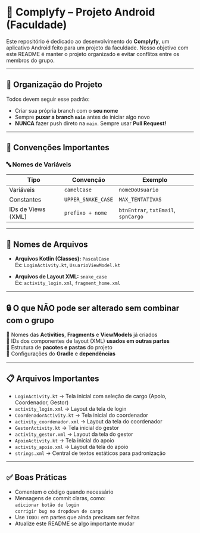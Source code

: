   
# 📱 Complyfy – Projeto Android (Faculdade)

Este repositório é dedicado ao desenvolvimento do **Complyfy**, um aplicativo Android feito para um projeto da faculdade. Nosso objetivo com este README é manter o projeto organizado e evitar conflitos entre os membros do grupo.

---

## 👥 Organização do Projeto

Todos devem seguir esse padrão:

- Criar sua própria branch com o **seu nome**
- Sempre **puxar a branch `main`** antes de iniciar algo novo
- **NUNCA** fazer push direto na `main`. Sempre usar **Pull Request!**

---

## 🌱 Convenções Importantes

### 🔤 Nomes de Variáveis

| Tipo                | Convenção         | Exemplo           |
|---------------------|-------------------|-------------------|
| Variáveis           | `camelCase`       | `nomeDoUsuario`   |
| Constantes          | `UPPER_SNAKE_CASE`| `MAX_TENTATIVAS`  |
| IDs de Views (XML)  | `prefixo + nome`  | `btnEntrar`, `txtEmail`, `spnCargo` |

---

## 📁 Nomes de Arquivos

- **Arquivos Kotlin (Classes):** `PascalCase`  
  Ex: `LoginActivity.kt`, `UsuarioViewModel.kt`

- **Arquivos de Layout XML:** `snake_case`  
  Ex: `activity_login.xml`, `fragment_home.xml`

---

## 🔒 O que NÃO pode ser alterado sem combinar com o grupo

🚫 Nomes das **Activities**, **Fragments** e **ViewModels** já criados  
🚫 IDs dos componentes de layout (XML) **usados em outras partes**  
🚫 Estrutura de **pacotes e pastas** do projeto  
🚫 Configurações do **Gradle** e **dependências**

---

## 📋 Arquivos Importantes

- `LoginActivity.kt` → Tela inicial com seleção de cargo (Apoio, Coordenador, Gestor)  
- `activity_login.xml` → Layout da tela de login  
- `CoordenadorActivity.kt` → Tela inicial do coordenador  
- `activity_coordenador.xml` → Layout da tela do coordenador  
- `GestorActivity.kt` → Tela inicial do gestor  
- `activity_gestor.xml` → Layout da tela do gestor  
- `ApoioActivity.kt` → Tela inicial do apoio  
- `activity_apoio.xml` → Layout da tela do apoio  
- `strings.xml` → Central de textos estáticos para padronização

---

## ✅ Boas Práticas

- Comentem o código quando necessário
- Mensagens de commit claras, como:  
  `adicionar botão de login`  
  `corrigir bug no dropdown de cargo`
- Use `TODO:` em partes que ainda precisam ser feitas
- Atualize este README se algo importante mudar
